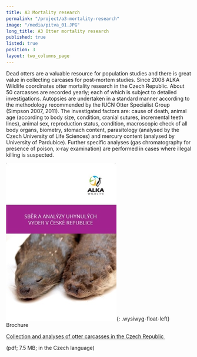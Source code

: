 ```yaml
---
title: A3 Mortality research
permalink: "/project/a3-mortality-research"
image: "/media/pitva_01.JPG"
long_title: A3 Otter mortality research
published: true
listed: true
position: 3
layout: two_columns_page
---
```

Dead otters are a valuable resource for population studies and there is
great value in collecting carcases for post-mortem studies. Since 2008
ALKA Wildlife coordinates otter mortality research in the Czech
Republic. About 50 carcasses are recorded yearly; each of which is
subject to detailed investigations. Autopsies are undertaken in a
standard manner according to the methodology recommended by the IUCN
Otter Specialist Group (Simpson 2007, 2011). The investigated factors
are: cause of death, animal age (according to body size, condition,
cranial sutures, incremental teeth lines), animal sex, reproduction
status, condition, macroscopic check of all body organs, biometry,
stomach content, parasitology (analysed by the Czech University of Life
Sciences) and mercury content (analysed by University of Pardubice).
Further specific analyses (gas chromatography for presence of poison,
x-ray examination) are performed in cases where illegal killing is
suspected.

![](/media/titulni_strana_300.jpg){: .wysiwyg-float-left} Brochure

[Collection and analyses of otter carcasses in the Czech
Republic ](/media/ALKA_-_Sb_r_a_anal_zy_vyder_-_web.pdf)

(pdf; 7.5 MB; in the Czech language)
